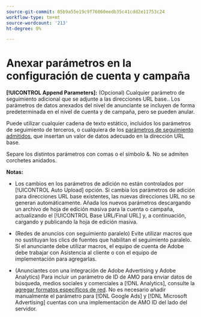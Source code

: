 ```yaml
---
source-git-commit: 05b9a55e19c9f76060eedb35c41cdd2e11753c24
workflow-type: tm+mt
source-wordcount: '213'
ht-degree: 0%

---
```

# Anexar parámetros en la configuración de cuenta y campaña

**[!UICONTROL Append Parameters]:** (Opcional) Cualquier parámetro de seguimiento adicional que se adjunte a las direcciones URL base.<!-- When account uses setting append_param_to_tt_fus, then we add append parameters to the tracking templates OR the landing page suffixes instead (not sure how we determine which) -->. Los parámetros de datos anexados del nivel de anunciante se incluyen de forma predeterminada en el nivel de cuenta y de campaña, pero se pueden anular.

Puede utilizar cualquier cadena de texto estático, incluidos los parámetros de seguimiento de terceros, o cualquiera de los [parámetros de seguimiento admitidos](/help/search-social-commerce/tracking/click-tracking-urls-optional-parameters.md), que insertan un valor de datos adecuado en la dirección URL base.

Separe los distintos parámetros con comas o el símbolo &amp;. No se admiten corchetes anidados.

**Notas:**

* Los cambios en los parámetros de adición no están controlados por [!UICONTROL Auto Upload] opción. Si cambia los parámetros de adición para direcciones URL base existentes, las nuevas direcciones URL no se generan automáticamente. Añada los nuevos parámetros descargando un archivo de hoja de edición masiva para la cuenta o campaña, actualizando el [!UICONTROL Base URL/Final URL] y, a continuación, cargando y publicando la hoja de edición masiva.

* (Redes de anuncios con seguimiento paralelo) Evite utilizar macros que no sustituyan los clics de fuentes que habilitan el seguimiento paralelo. Si el anunciante debe utilizar macros, el equipo de cuenta de Adobe debe trabajar con Asistencia al cliente o con el equipo de implementación para agregarlas.

* (Anunciantes con una integración de Adobe Advertising y Adobe Analytics) Para incluir un parámetro de ID de AMO para enviar datos de búsqueda, medios sociales y comerciales a [!DNL Analytics], consulte la [agregar formatos específicos de red](/help/integrations/analytics/ids.md#amo-id-formats). No es necesario añadir manualmente el parámetro para [!DNL Google Ads] y [!DNL Microsoft Advertising] cuentas con una implementación de AMO ID del lado del servidor.
